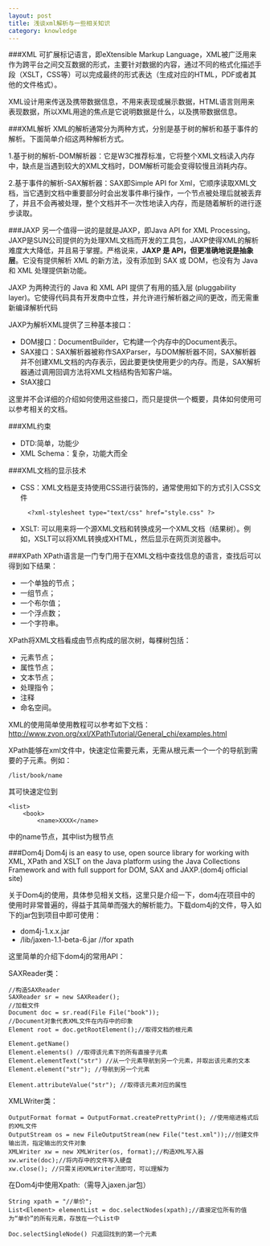 ```yaml
---
layout: post
title: 浅谈xml解析与一些相关知识
category: knowledge
---
```

###XML
可扩展标记语言，即eXtensible Markup Language，XML被广泛用来作为跨平台之间交互数据的形式，主要针对数据的内容，通过不同的格式化描述手段（XSLT，CSS等）可以完成最终的形式表达（生成对应的HTML，PDF或者其他的文件格式）。

XML设计用来传送及携带数据信息，不用来表现或展示数据，HTML语言则用来表现数据，所以XML用途的焦点是它说明数据是什么，以及携带数据信息。
<!--more-->
###XML解析
XML的解析通常分为两种方式，分别是基于树的解析和基于事件的解析。下面简单介绍这两种解析方式。

1.基于树的解析-DOM解析器：它是W3C推荐标准，它将整个XML文档读入内存中，缺点是当遇到较大的XML文档时，DOM解析可能会变得较慢且消耗内存。

2.基于事件的解析-SAX解析器：SAX即Simple API for Xml，它顺序读取XML文档，当它遇到文档中重要部分时会出发事件串行操作，一个节点被处理后就被丢弃了，并且不会再被处理，整个文档并不一次性地读入内存，而是随着解析的进行逐步读取。

###JAXP
另一个值得一说的是就是JAXP，即Java API for XML Processing。JAXP是SUN公司提供的为处理XML文档而开发的工具包，JAXP使得XML的解析难度大大降低，并且易于掌握。严格说来，**JAXP 是 API，但更准确地说是抽象层**。它没有提供解析 XML 的新方法，没有添加到 SAX 或 DOM，也没有为 Java 和 XML 处理提供新功能。

JAXP 为两种流行的 Java 和 XML API 提供了有用的插入层 (pluggability layer)。它使得代码具有开发商中立性，并允许进行解析器之间的更改，而无需重新编译解析代码

JAXP为解析XML提供了三种基本接口：

- DOM接口：DocumentBuilder，它构建一个内存中的Document表示。
- SAX接口：SAX解析器被称作SAXParser，与DOM解析器不同，SAX解析器并不创建XML文档的内存表示，因此要更快使用更少的内存。而是，SAX解析器通过调用回调方法将XML文档结构告知客户端。
- StAX接口

这里并不会详细的介绍如何使用这些接口，而只是提供一个概要，具体如何使用可以参考相关的文档。

###XML约束

- DTD:简单，功能少
- XML Schema：复杂，功能大而全


###XML文档的显示技术
- CSS：XML文档是支持使用CSS进行装饰的，通常使用如下的方式引入CSS文件

		<?xml-stylesheet type="text/css" href="style.css" ?>

- XSLT:	可以用来将一个源XML文档和转换成另一个XML文档（结果树）。例如，XSLT可以将XML转换成XHTML，然后显示在网页浏览器中。

###XPath
XPath语言是一门专门用于在XML文档中查找信息的语言，查找后可以得到如下结果：

- 一个单独的节点；
- 一组节点；
- 一个布尔值；
- 一个浮点数；
- 一个字符串。
	
XPath将XML文档看成由节点构成的层次树，每棵树包括：

- 元素节点；
- 属性节点；
- 文本节点；
- 处理指令；
- 注释
- 命名空间。

XML的使用简单使用教程可以参考如下文档：
<http://www.zvon.org/xxl/XPathTutorial/General_chi/examples.html>

XPath能够在xml文件中，快速定位需要元素，无需从根元素一个一个的导航到需要的子元素。例如：
		
	/list/book/name
其可快速定位到
	
	<list>
		<book>
			<name>XXXX</name>

中的name节点，其中list为根节点

###Dom4j
Dom4j is an easy to use, open source library for working with XML, XPath and XSLT on the Java platform using the Java Collections Framework and with full support for DOM, SAX and JAXP.(dom4j official site)

关于Dom4j的使用，具体参见相关文档，这里只是介绍一下，dom4j在项目中的使用时非常普遍的，得益于其简单而强大的解析能力。下载dom4j的文件，导入如下的jar包到项目中即可使用：

- dom4j-1.x.x.jar
- /lib/jaxen-1.1-beta-6.jar  //for xpath

这里简单的介绍下dom4j的常用API：

SAXReader类：

	//构造SAXReader
	SAXReader sr = new SAXReader();
	//加载文件
	Document doc = sr.read(File File("book"));
	//Document对象代表XML文件在内存中的印象
	Element root = doc.getRootElement();//取得文档的根元素
				
	Element.getName()
	Element.elements() //取得该元素下的所有直接子元素
	Element.elementText("str") //从一个元素导航到另一个元素，并取出该元素的文本
	Element.element("str"); //导航到另一个元素

	Element.attributeValue("str"); //取得该元素对应的属性

XMLWriter类：
	
	OutputFormat format = OutputFormat.createPrettyPrint(); //使用缩进格式后的XML文件
	OutputStream os = new FileOutputStream(new File("test.xml"));//创建文件输出流，指定输出的文件对象
	XMLWriter xw = new XMLWriter(os, format);//构造XML写入器
	xw.write(doc);//将内存中的文件写入硬盘
	xw.close(); //只需关闭XMLWriter流即可，可以理解为

在Dom4j中使用Xpath:（需导入jaxen.jar包）

	String xpath = "//单价";
	List<Element> elementList = doc.selectNodes(xpath);//直接定位所有的值为“单价”的所有元素，存放在一个List中
		
	Doc.selectSingleNode() 只返回找到的第一个元素
